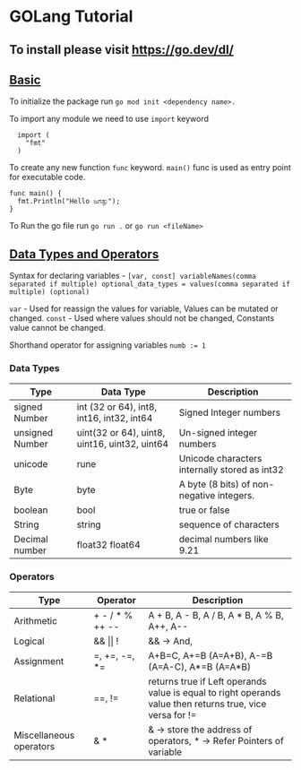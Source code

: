 # GOLang Tutorial

## To install please visit <https://go.dev/dl/>

## [Basic](./basics/basic.go)

To initialize the package run `go mod init <dependency name>.`

To import any module we need to use `import` keyword

```golang
  import (
    "fmt"
  )
```

To create any new function `func` keyword. `main()` func is used as entry point for executable code.

```golang
func main() {
  fmt.Println("Hello ಜಗತ್ತು");
}
```

To Run the go file run `go run .` or `go run <fileName>`

## [Data Types and Operators](./basics/dataTypes.go)

Syntax for declaring variables - `[var, const] variableNames(comma separated if multiple) optional_data_types = values(comma separated if multiple) (optional)`

`var` - Used for reassign the values for variable, Values can be mutated or changed.
`const` - Used where values should not be changed, Constants value cannot be changed.

Shorthand operator for assigning variables `numb := 1`

### Data Types

| Type  | Data Type | Description |
| --- | --- | --- |
| signed Number | int (32 or 64), int8, int16, int32, int64 | Signed Integer numbers |
| unsigned Number | uint(32 or 64), uint8, uint16, uint32, uint64| Un-signed integer numbers |
| unicode  | rune | Unicode characters internally stored as int32 |
| Byte | byte | A byte (8 bits) of non-negative integers. |
| boolean | bool | true or false |
| String | string | sequence of characters |
| Decimal number | float32 float64 | decimal numbers like 9.21 |

### Operators

| Type | Operator | Description |
| --- | --- | --- |
| Arithmetic | + - / * % ++ -- | A + B, A - B, A / B, A * B, A % B, A++, A-- |
| Logical | && \|\| ! | && -> And, || -> OR ! -> not |
| Assignment | =, +=, -=, *= | A+B=C, A+=B (A=A+B), A-=B (A=A-C), A*=B (A=A*B) |
| Relational | ==, != | returns true if Left operands value is equal to right operands value then returns true, vice versa for != |
| Miscellaneous operators | & * | & -> store the address of operators, * -> Refer Pointers of variable |

